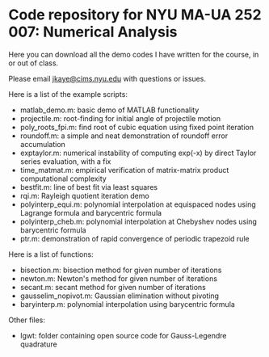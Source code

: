 # Code repository for NYU MA-UA 252 007: Numerical Analysis

Here you can download all the demo codes I have written for the course, in or out of class.

Please email jkaye@cims.nyu.edu with questions or issues.

Here is a list of the example scripts:

- matlab_demo.m: basic demo of MATLAB functionality
- projectile.m: root-finding for initial angle of projectile motion
- poly_roots_fpi.m: find root of cubic equation using fixed point iteration
- roundoff.m: a simple and neat demonstration of roundoff error accumulation
- exptaylor.m: numerical instability of computing exp(-x) by direct Taylor series evaluation, with a fix
- time_matmat.m: empirical verification of matrix-matrix product computational complexity
- bestfit.m: line of best fit via least squares
- rqi.m: Rayleigh quotient iteration demo
- polyinterp_equi.m: polynomial interpolation at equispaced nodes using Lagrange formula and barycentric formula
- polyinterp_cheb.m: polynomial interpolation at Chebyshev nodes using barycentric formula
- ptr.m: demonstration of rapid convergence of periodic trapezoid rule

Here is a list of functions:

- bisection.m: bisection method for given number of iterations
- newton.m: Newton's method for given number of iterations
- secant.m: secant method for given number of iterations
- gausselim_nopivot.m: Gaussian elimination without pivoting
- baryinterp.m: polynomial interpolation using barycentric formula

Other files:

- lgwt: folder containing open source code for Gauss-Legendre quadrature